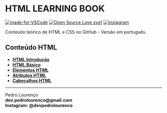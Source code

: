 # HTML LEARNING BOOK

[![made-for-VSCode](https://img.shields.io/badge/Made%20for-VSCode-1f425f.svg)](https://code.visualstudio.com/)
[![Open Source Love svg1](https://badges.frapsoft.com/os/v1/open-source.svg?v=103)](https://opensource.org/)
[![Instagram](https://img.shields.io/badge/Instagram-%40devpedrolourenco-orange)](https://www.instagram.com/devpedrolourenco/)

Conteúdo teórico de HTML e CSS no GitHub - Versão em português.

## Conteúdo HTML

- **[HTML Introdução](html/html-introducao.md)**
- **[HTML Básico](html/html-basico.md)**
- **[Elementos HTML](html/html-elementos.md)**
- **[Atributos HTML](html/html-atributos.md)**
- **[Cabeçalhos HTML](html/html-cabecalhos.md)**



<hr>
<stong>Pedro Lourenço</strong><br>
<Strong>dev.pedrolourenco@gmail.com</strong><br>
<Strong>Instagram: @devpedrolourenco</strong>